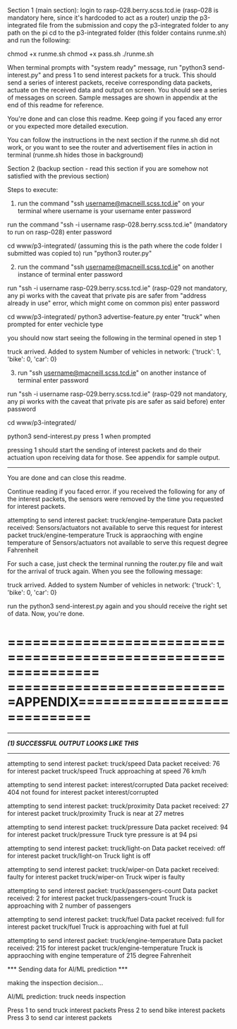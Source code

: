 Section 1 (main section):
login to rasp-028.berry.scss.tcd.ie (rasp-028 is mandatory here, since it's hardcoded to act as a router)
unzip the p3-integrated file from the submission and copy the p3-integrated folder to any path on the pi
cd to the p3-integrated folder (this folder contains runme.sh) and run the following:

chmod +x runme.sh
chmod +x pass.sh
./runme.sh

When terminal prompts with "system ready" message, run "python3 send-interest.py" and press 1 to send interest packets for a truck.
This should send a series of interest packets, receive corresponding data packets, actuate on the received data and output on screen.
You should see a series of messages on screen. Sample messages are shown in appendix at the end of this readme for reference.

You're done and can close this readme. Keep going if you faced any error or you expected more detailed execution.

You can follow the instructions in the next section if
the runme.sh did not work, or
you want to see the router and advertisement files in action in terminal (runme.sh hides those in background)

Section 2 (backup section - read this section if you are somehow not satisfied with the previous section)

Steps to execute:
1. run the command "ssh username@macneill.scss.tcd.ie" on your terminal where username is your username
enter password

run the command "ssh -i username rasp-028.berry.scss.tcd.ie" (mandatory to run on rasp-028)
enter password

cd www/p3-integrated/ (assuming this is the path where the code folder I submitted was copied to)
run "python3 router.py"

2. run the command "ssh username@macneill.scss.tcd.ie" on another instance of terminal
enter password

run "ssh -i username rasp-029.berry.scss.tcd.ie" (rasp-029 not mandatory, any pi works with the caveat that private pis are safer from "address already in use" error, which might come on common pis)
enter password

cd www/p3-integrated/
python3 advertise-feature.py
enter "truck" when prompted for enter vechicle type

you should now start seeing the following in the terminal opened in step 1

truck arrived. Added to system
Number of vehicles in network:  {'truck': 1, 'bike': 0, 'car': 0}

3. run "ssh username@macneill.scss.tcd.ie" on another instance of terminal
enter password

run "ssh -i username rasp-029.berry.scss.tcd.ie" (rasp-029 not mandatory, any pi works with the caveat that private pis are safer as said before)
enter password

cd www/p3-integrated/

python3 send-interest.py
press 1 when prompted

pressing 1 should start the sending of interest packets and do their actuation upon receiving data for those. See appendix for sample output.

---------------------------------------------------------

You are done and can close this readme.

Continue reading if you faced error.
if you received the following for any of the interest packets, the sensors were removed by the time you requested for interest packets.

attempting to send interest packet:  truck/engine-temperature
Data packet received:  Sensors/actuators not available to serve this request  for interest packet  truck/engine-temperature
Truck is appraoching with engine temperature of  Sensors/actuators not available to serve this request  degree Fahrenheit

For such a case, just check the terminal running the router.py file and wait for the arrival of truck again.
When you see the following message:

truck arrived. Added to system
Number of vehicles in network:  {'truck': 1, 'bike': 0, 'car': 0}

run the python3 send-interest.py again and you should receive the right set of data. Now, you're done.


===============================================================
===========================APPENDIX============================
===============================================================

*******************************************************************
***************(1) SUCCESSFUL OUTPUT LOOKS LIKE THIS***************
*******************************************************************

attempting to send interest packet:  truck/speed
Data packet received:  76  for interest packet  truck/speed
Truck approaching at speed  76  km/h



attempting to send interest packet:  interest/corrupted
Data packet received:  404 not found  for interest packet  interest/corrupted



attempting to send interest packet:  truck/proximity
Data packet received:  27  for interest packet  truck/proximity
Truck is near at  27  metres



attempting to send interest packet:  truck/pressure
Data packet received:  94  for interest packet  truck/pressure
Truck tyre pressure is at  94  psi



attempting to send interest packet:  truck/light-on
Data packet received:  off  for interest packet  truck/light-on
Truck light is  off



attempting to send interest packet:  truck/wiper-on
Data packet received:  faulty  for interest packet  truck/wiper-on
Truck wiper is  faulty



attempting to send interest packet:  truck/passengers-count
Data packet received:  2  for interest packet  truck/passengers-count
Truck is approaching with  2  number of passengers



attempting to send interest packet:  truck/fuel
Data packet received:  full  for interest packet  truck/fuel
Truck is approaching with fuel at  full



attempting to send interest packet:  truck/engine-temperature
Data packet received:  215  for interest packet  truck/engine-temperature
Truck is appraoching with engine temperature of  215  degree Fahrenheit
 
 *** Sending data for AI/ML prediction ***   

making the inspection decision...


 AI/ML prediction:  truck  needs inspection 




Press 1 to send truck interest packets
Press 2 to send bike interest packets
Press 3 to send car interest packets